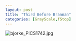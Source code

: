 ```yaml
---
layout: post
title: "Third Before Brannan"
categories: [GrayScale,fStop]
---
```

<img alt="bjorke_PICS1742.jpg" src="http://www.botzilla.com/blog/archives/pix2014/bjorke_PICS1742.jpg" class="img-responsive" border="0" />


<!--more-->

